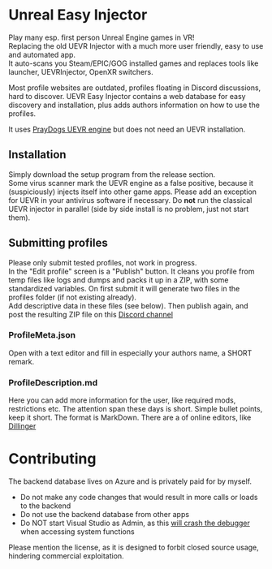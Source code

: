 # Unreal Easy Injector
Play many esp. first person Unreal Engine games in VR!  
Replacing the old UEVR Injector with a much more user friendly, easy to use and automated app.  
It auto-scans you Steam/EPIC/GOG installed games and replaces tools like launcher, UEVRInjector, OpenXR switchers.

Most profile websites are outdated, profiles floating in Discord discussions, hard to discover.
UEVR Easy Injector contains a web database for easy discovery and installation, plus adds authors information on how to use the profiles.

It uses [PrayDogs UEVR engine](https://github.com/praydog/UEVR) but does not need an UEVR installation.

## Installation
Simply download the setup program from the release section.  
Some virus scanner mark the UEVR engine as a false positive, because it (suspiciously) injects itself into other game apps.
Please add an exception for UEVR in your antivirus software if necessary.
Do **not** run the classical UEVR injector in parallel (side by side install is no problem, just not start them).

## Submitting profiles
Please only submit tested profiles, not work in progress.  
In the "Edit profile" screen is a "Publish" button. It cleans you profile from temp files like logs and dumps and packs it up in a ZIP, 
with some standardized variables.
On first submit it will generate two files in the profiles folder (if not existing already).  
Add descriptive data in these files (see below). 
Then publish again, and post the resulting ZIP file on this [Discord channel](https://discord.com/channels/747967102895390741/947806014344925274)

### ProfileMeta.json
Open with a text editor and fill in especially your authors name, a SHORT remark.

### ProfileDescription.md
Here you can add more information for the user, like required mods, restrictions etc.
The attention span these days is short. Simple bullet points, keep it short.
The format is MarkDown. There are a of online editors, like [Dillinger](https://dillinger.io/)

# Contributing
The backend database lives on Azure and is privately paid for by myself. 
- Do not make any code changes that would result in more calls or loads to the backend
- Do not use the backend database from other apps
- Do NOT start Visual Studio as Admin, as this [will crash the debugger](https://github.com/microsoft/WindowsAppSDK/issues/567) when accessing system functions

Please mention the license, as it is designed to forbit closed source usage, hindering commercial exploitation.